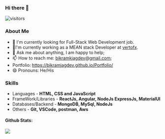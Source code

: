 ### Hi there 👋
![visitors](https://visitor-badge.laobi.icu/badge?page_id=HarshVerm.HarshVerm)

<!--
**BikramJagdev/BikramJagdev** is a ✨ _special_ ✨ repository because its `README.md` (this file) appears on your GitHub profile.
Here are some ideas to get you started:

- 🔭 I'm currently working on ...
- 🌱 I'm currently working as a MEAN stack Developer at [vertofx](https://www.vertofx.com/).
- 👯 I'm looking to collaborate on ...
- 🤔 I'm looking for help with ...
- 💬 Ask me about ...
- 📫 How to reach me: ...
- 😄 Pronouns: ...
- ⚡ Fun fact: ...
-->

### About Me
- 🔭 I'm currently looking for Full-Stack Web Development job.
- 🌱I'm currently working as a MEAN stack Developer at [vertofx](https://www.vertofx.com/).
- 💬 Ask me about anything, I am happy to help;
- 📫 How to reach me: bikramkjagdev@gmail.com;
- Portfolio: https://bikramjagdev.github.io/Portfolio/
- 😄 Pronouns: He/His
 ### Skills
-  Languages - **HTML, CSS and JavaScript**
-  FrameWork/Libraries - **ReactJs, Angular, NodeJs ExpressJs, MaterialUI**
-  Databases/Backend - **MongoDB, MySql, NodeJs**
-  Others - **Git, VSCode, postman, Aws**
#### Github Stats:
<div style = "display:flex; justify-content: space-between" >
  <img src = "https://github-readme-stats.vercel.app/api?username=BikramJagdev&&show_icons=true&theme=radical&count_private=true&include_all_commits=true" />
</div>
